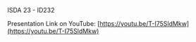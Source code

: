 ISDA 23 - ID232  

Presentation Link on YouTube:
[https://youtu.be/T-I75SldMkw](https://youtu.be/T-I75SldMkw)
